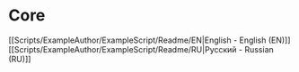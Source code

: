 # Core
[[Scripts/ExampleAuthor/ExampleScript/Readme/EN|English - English (EN)]]
[[Scripts/ExampleAuthor/ExampleScript/Readme/RU|Русский - Russian (RU)]]